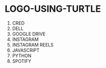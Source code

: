 # LOGO-USING-TURTLE
1. CRED
2. DELL
3. GOOGLE DRIVE
4. INSTAGRAM
5. INSTAGRAM REELS
6. JAVASCRIPT
7. PYTHON
8. SPOTIFY
